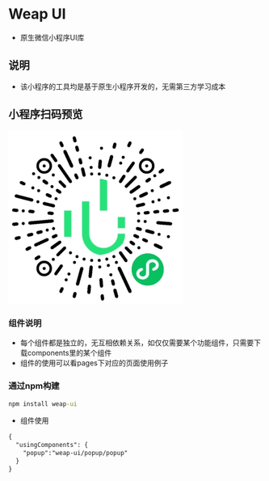 # Weap UI

- 原生微信小程序UI库

## 说明

- 该小程序的工具均是基于原生小程序开发的，无需第三方学习成本

## 小程序扫码预览

![](https://github.com/laterly/weap-ui/blob/master/screenshot.jpg)

### 组件说明

- 每个组件都是独立的，无互相依赖关系，如仅仅需要某个功能组件，只需要下载components里的某个组件
- 组件的使用可以看pages下对应的页面使用例子

### 通过npm构建

```cmd
npm install weap-ui
```
- 组件使用
```
{
  "usingComponents": {
    "popup":"weap-ui/popup/popup"
  }
}
```




